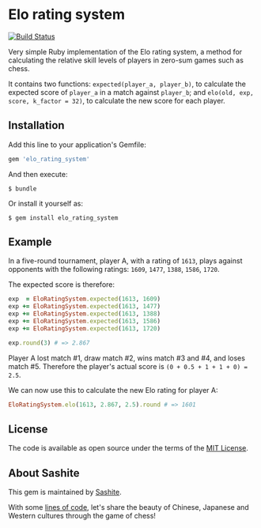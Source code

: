 # Elo rating system

[![Build Status](https://travis-ci.org/sashite/elo_rating_system.svg?branch=master)](https://travis-ci.org/sashite/elo_rating_system)

Very simple Ruby implementation of the Elo rating system, a method for calculating the relative skill levels of players in zero-sum games such as chess.

It contains two functions: `expected(player_a, player_b)`, to calculate the expected score of `player_a` in a match against `player_b`; and `elo(old, exp, score, k_factor = 32)`, to calculate the new score for each player.

## Installation

Add this line to your application's Gemfile:

```ruby
gem 'elo_rating_system'
```

And then execute:

    $ bundle

Or install it yourself as:

    $ gem install elo_rating_system

## Example

In a five-round tournament, player A, with a rating of `1613`, plays against opponents with the following ratings: `1609`, `1477`, `1388`, `1586`, `1720`.

The expected score is therefore:

```ruby
exp  = EloRatingSystem.expected(1613, 1609)
exp += EloRatingSystem.expected(1613, 1477)
exp += EloRatingSystem.expected(1613, 1388)
exp += EloRatingSystem.expected(1613, 1586)
exp += EloRatingSystem.expected(1613, 1720)

exp.round(3) # => 2.867
```

Player A lost match #1, draw match #2, wins match #3 and #4, and loses match #5.
Therefore the player's actual score is `(0 + 0.5 + 1 + 1 + 0) = 2.5`.

We can now use this to calculate the new Elo rating for player A:

```ruby
EloRatingSystem.elo(1613, 2.867, 2.5).round # => 1601
```

## License

The code is available as open source under the terms of the [MIT License](https://opensource.org/licenses/MIT).

## About Sashite

This gem is maintained by [Sashite](https://sashite.com/).

With some [lines of code](https://github.com/sashite/), let's share the beauty of Chinese, Japanese and Western cultures through the game of chess!
